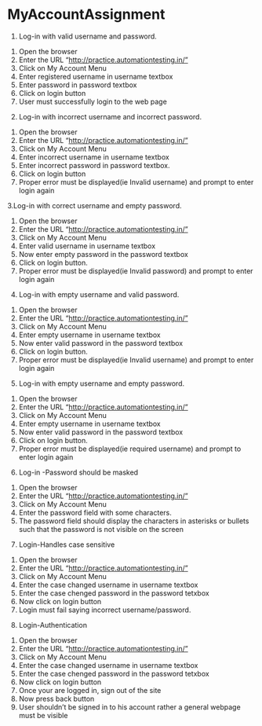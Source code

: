 # MyAccountAssignment
 1. Log-in with valid username and password.
1) Open the browser
2) Enter the URL “http://practice.automationtesting.in/”
3) Click on My Account Menu
4) Enter registered username in username textbox
5) Enter password in password textbox
6) Click on login button
7) User must successfully login to the web page

 2. Log-in with incorrect username and incorrect password.
1) Open the browser
2) Enter the URL “http://practice.automationtesting.in/”
3) Click on My Account Menu
4) Enter incorrect username in username textbox
5) Enter incorrect password in password textbox.
6) Click on login button
7) Proper error must be displayed(ie Invalid username) and prompt to enter login again

 3.Log-in with correct username and empty password.
1) Open the browser
2) Enter the URL “http://practice.automationtesting.in/”
3) Click on My Account Menu
4) Enter valid username in username textbox
5) Now enter empty password in the password textbox
6) Click on login button.
7) Proper error must be displayed(ie Invalid password) and prompt to enter login again

 4. Log-in with empty username and valid password.
1) Open the browser
2) Enter the URL “http://practice.automationtesting.in/”
3) Click on My Account Menu
4) Enter empty username in username textbox
5) Now enter valid password in the password textbox
6) Click on login button.
7) Proper error must be displayed(ie Invalid username) and prompt to enter login again

 5. Log-in with empty username and empty password.
1) Open the browser
2) Enter the URL “http://practice.automationtesting.in/”
3) Click on My Account Menu
4) Enter empty username in username textbox
5) Now enter valid password in the password textbox
6) Click on login button.
7) Proper error must be displayed(ie required username) and prompt to enter login again

 6. Log-in -Password should be masked
1) Open the browser
2) Enter the URL “http://practice.automationtesting.in/”
3) Click on My Account Menu
4) Enter the password field with some characters.
5) The password field should display the characters in asterisks or bullets such that the password is not visible on the screen

 7. Login-Handles case sensitive
1) Open the browser
2) Enter the URL “http://practice.automationtesting.in/”
3) Click on My Account Menu
4) Enter the case changed username in username textbox
5) Enter the case chenged password in the password tetxbox
6) Now click on login button
7) Login must fail saying incorrect username/password.

 8. Login-Authentication
1) Open the browser
2) Enter the URL “http://practice.automationtesting.in/”
3) Click on My Account Menu
4) Enter the case changed username in username textbox
5) Enter the case chenged password in the password tetxbox
6) Now click on login button
7) Once your are logged in, sign out of the site
8) Now press back button
9) User shouldn’t be signed in to his account rather a general webpage must be visible

